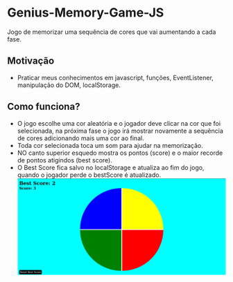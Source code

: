 # Genius-Memory-Game-JS  
Jogo de memorizar uma sequência de cores que vai aumentando a cada fase.  

## Motivação  
  - Praticar meus conhecimentos em javascript, funções, EventListener, manipulação do DOM, localStorage.  

## Como funciona?  
  - O jogo escolhe uma cor aleatória e o jogador deve clicar na cor que foi selecionada, na próxima fase o jogo irá mostrar novamente a sequência de cores adicionando mais uma cor ao final.  
  - Toda cor selecionada toca um som para ajudar na memorização.  
  - NO canto superior esquedo mostra os pontos (score) e o maior recorde de pontos atigindos (best score).  
  - O Best Score fica salvo no localStorage e atualiza ao fim do jogo, quando o jogador perde o bestScore é atualizado.
  ![game](telaGeniusMemoryGame.png)  
